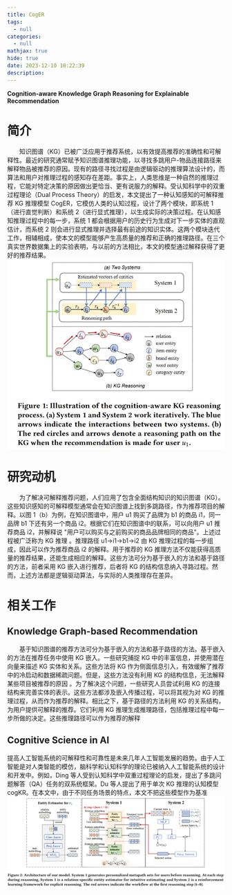 ```yaml
---
title: CogER
tags:
  - null
categories:
  - null
mathjax: true
hide: true
date: 2023-12-10 10:22:39
description:
---
```


**Cognition-aware Knowledge Graph Reasoning for Explainable Recommendation**

# 简介
&emsp;&emsp;知识图谱（KG）已被广泛应用于推荐系统，以有效提高推荐的准确性和可解释性。最近的研究通常赋予知识图谱推理功能，以寻找多跳用户-物品连接路径来解释物品被推荐的原因。现有的路径寻找过程是由逻辑驱动的推理算法设计的，而算法和用户对推理过程的感知存在差距。事实上，人类思维是一种自然的推理过程，它能对特定决策的原因做出更恰当、更有说服力的解释。受认知科学中的双重过程理论（Dual Process Theory）的启发，本文提出了一种认知感知的可解释推荐 KG 推理模型 CogER，它模仿人类的认知过程，设计了两个模块，即系统 1（进行直觉判断）和系统 2（进行显式推理），以生成实际的决策过程。在认知感知推理过程中的每一步，系统 1 都会根据用户的历史行为生成对下一步实体的直观估计，而系统 2 则会进行显式推理并选择最有前途的知识实体。这两个模块迭代工作，相辅相成，使本文的模型能够产生高质量的推荐和正确的推理路径。在三个真实世界数据集上的实验表明，与以前的方法相比，本文的模型通过解释获得了更好的推荐结果。
![Alt text](image-5.png)
# 研究动机
&emsp;&emsp;为了解决可解释推荐问题，人们应用了包含全面结构知识的知识图谱（KG）。这些知识感知的可解释模型通常会在知识图谱上找到多跳路径，作为推荐项目的解释。以图 1（b）为例，在知识图谱中，用户 u1 购买了品牌为 b1 的商品 i1，同一品牌 b1 下还有另一个商品 i2。根据它们在知识图谱中的联系，可以向用户 u1 推荐商品 i2，并解释说 "用户可以购买与之前购买的商品品牌相同的商品"。上述过程被广泛称为 KG 推理 。推理路径 u1→i1→b1→i2 由 KG 推理过程的每一步组成，因此可以作为推荐商品 i2 的解释。用于推荐的 KG 推理方法不仅能获得高质量的推荐结果，还能生成相应的解释。这些方法可分为基于嵌入的方法和基于路径的方法，前者采用 KG 嵌入进行推荐，后者将 KG 的结构信息纳入寻路过程。然而，上述方法都是逻辑驱动算法，与实际的人类推理存在差异。
# 相关工作    
## Knowledge Graph-based Recommendation
&emsp;&emsp;基于知识图谱的推荐方法可分为基于嵌入的方法和基于路径的方法。基于嵌入的方法在推荐任务中使用 KG 嵌入。一些研究捕捉 KG 中的丰富信息，并使用潜在向量来描述 KG 实体和关系。这些方法将 KG 作为侧面信息引入，有效缓解了推荐中的冷启动和数据稀疏问题。但是，这些方法没有利用 KG 的结构信息，无法解释某些项目被推荐的原因 。为了解决这个问题，一些研究人员尝试利用 KG 的连接结构来完善实体的表示。这些方法都涉及嵌入传播过程，可以将其视为对 KG 的推理过程，从而作为推荐的解释。相比之下，基于路径的方法利用 KG 的关系结构，为用户提供可解释的推荐。它们利用 KG 推理生成推理路径，包括推理过程中每一步所做的决定。这些推理路径可以作为推荐的解释
## Cognitive Science in AI
提高人工智能系统的可解释性和可靠性是未来几年人工智能发展的趋势。由于人工智能是对人类智能的模仿，脑科学和认知科学的理论已被纳入人工智能系统的设计和开发中。例如，Ding 等人受到认知科学中双重过程理论的启发，提出了多跳问题解答（QA）任务的双系统框架。Du 等人提出了用于单次 KG 推理的认知模型 cogKR。在本文中，由于不同任务场景的特点，本文不把这些模型作为基准
![Alt text](image-4.png)